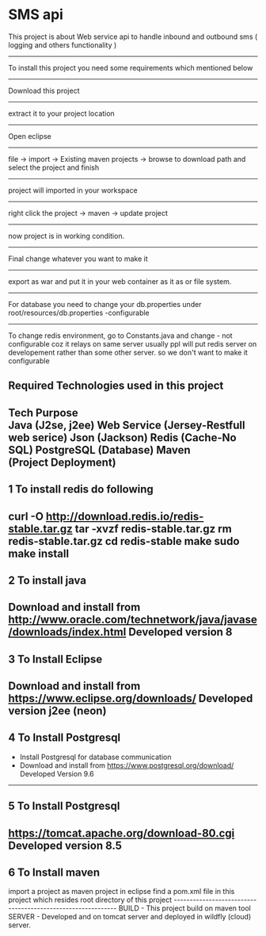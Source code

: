 # SMS api
This project is about Web service api to handle inbound and outbound sms ( logging and others functionality )
 ----------------------------------  ----------------------------------  ---------------------------------- 
To install this project you need some requirements which mentioned below 
 ----------------------------------  ----------------------------------  ---------------------------------- 
Download this project 
 ----------------------------------  ----------------------------------  ---------------------------------- 
extract it to your project location
 ----------------------------------  ----------------------------------  ---------------------------------- 
Open eclipse
 ----------------------------------  ----------------------------------  ---------------------------------- 
file -> import -> Existing maven projects -> browse to download path and select the project and finish
 ----------------------------------  ----------------------------------  ---------------------------------- 
project will imported in your workspace
 ----------------------------------  ----------------------------------  ---------------------------------- 
right click the project -> maven -> update project
 ----------------------------------  ----------------------------------  ---------------------------------- 
now project is in working condition.
 ----------------------------------  ----------------------------------  ---------------------------------- 

Final change whatever you want to make it
 ----------------------------------  ----------------------------------  ---------------------------------- 
export as war and put it in your web container as it as or file system.
 ----------------------------------  ----------------------------------  ---------------------------------- 
For database you need to change your db.properties under root/resources/db.properties -configurable
 ----------------------------------  ----------------------------------  ---------------------------------- 
To change redis environment, go to Constants.java and change  - not configurable coz it relays on same server
usually ppl will put redis server on developement rather than some other server. so we don't want to make it
configurable


Required Technologies used in this project  
 ---------------------------------- 
 Tech		  	    Purpose  
 Java 		      (J2se, j2ee) 
 Web Service		(Jersey-Restfull web serice) 
 Json		      	(Jackson) 
 Redis 			    (Cache-No SQL) 
 PostgreSQL 		(Database) Maven			
 (Project Deployment)   
 ------------------------------------------------------------ 
 1			To install redis do following
 ------------------------------------------------------------
 curl -O http://download.redis.io/redis-stable.tar.gz tar -xvzf redis-stable.tar.gz
 rm redis-stable.tar.gz  cd redis-stable  make  sudo make install 
 ------------------------------------------------------------
 2			To install java  
 ------------------------------------------------------------ 
 Download and install from http://www.oracle.com/technetwork/java/javase/downloads/index.html Developed version 8 
 ------------------------------------------------------------ 
 3			To Install Eclipse
 ------------------------------------------------------------ 
 Download and install from https://www.eclipse.org/downloads/ Developed version j2ee (neon) 
 ------------------------------------------------------------ 
 4			To Install Postgresql 
 ------------------------------------------------------------ 	
 *	Install Postgresql for database communication 	
 *	Download and install from https://www.postgresql.org/download/ Developed Version 9.6
 ------------------------------------------------------------ 
 5			To Install Postgresql
 ------------------------------------------------------------ 
 https://tomcat.apache.org/download-80.cgi Developed version 8.5 
 ------------------------------------------------------------ 
 6			To Install maven
 ------------------------------------------------------------ 
 import a project as maven project in eclipse find a pom.xml file in this project which resides root  directory of this project ------------------------------------------------------------  BUILD	-	This project build on maven tool  SERVER	-	Developed and  on tomcat server	and deployed in wildfly (cloud) server.
